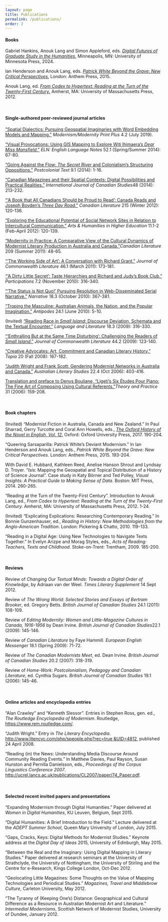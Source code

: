 ```yaml
---
layout: page
title: Publications
permalink: /publications/
order: 2
---
```

#### **Books**

Gabriel Hankins, Anouk Lang and Simon Appleford, eds. [*Digital Futures of Graduate Study in the Humanities*.](https://dhdebates.gc.cuny.edu/projects/digital-futures-of-graduate-study-in-the-humanities) Minneapolis, MN: University of Minnesota Press, 2024.

Ian Henderson and Anouk Lang, eds. [*Patrick White Beyond the Grave: New Critical Perspectives*.](http://www.anthempress.com/patrick-white-beyond-the-grave) London: Anthem Press, 2015.

Anouk Lang, ed. [*From Codex to Hypertext: Reading at the Turn of the Twenty-First Century*.](http://www.umass.edu/umpress/title/codex-hypertext) Amherst, MA: University of Massachusetts Press, 2012.

 <br />

#### **Single-authored peer-reviewed journal articles**

["Spatial Dialectics: Pursuing Geospatial Imaginaries with Word Embedding Models and Mapping."](https://modernismmodernity.org/forums/posts/spatial-dialectics) *Modernism/Modernity Print Plus* 4.2 (July 2019). 

[“Visual Provocations: Using GIS Mapping to Explore Witi Ihimaera’s *Dear Miss Mansfield*.”](https://doi.org/10.1215/00138282-52.1.67) *ELN: English Language Notes* 52.1 (Spring/Summer 2014): 67-80.

[“Going Against the Flow: *The Secret River* and Colonialism’s Structuring Oppositions.”](http://postcolonial.org/index.php/pct/article/viewFile/1670/1679) *Postcolonial Text* 9.1 (2014): 1-16.

[“Canadian Magazines and their Spatial Contexts: Digital Possibilities and Practical Realities.”](http://utpjournals.metapress.com/content/u7p4547288310155/?p=70186e0c6b1241958bdb90ba04d94392&pi=11) *International Journal of Canadian Studies*48 (2014): 213-232.

[“‘A Book that All Canadians Should be Proud to Read’: Canada Reads and Joseph Boyden’s *Three Day Road*.”](http://connection.ebscohost.com/c/articles/88132246/book-that-all-canadians-should-be-proud-read-canada-reads-joseph-boydens-three-day-road) *Canadian Literature* 215 (Winter 2012): 120-136.

[“Exploring the Educational Potential of Social Network Sites in Relation to Intercultural Communication.”](http://ahh.sagepub.com/content/early/2011/06/21/1474022210394141.abstract) *Arts & Humanities in Higher Education* 11.1-2 (Feb-April 2012): 120-139.

[“Modernity in Practice: A Comparative View of the Cultural Dynamics of Modernist Literary Production in Australia and Canada.”](http://canlit.ca/issues/209)*Canadian Literature* 209 (Summer 2011): 48-65.

[“‘The Working Side of Art’: A Conversation with Richard Grant.”](http://jcl.sagepub.com/content/46/1/173.abstract) *Journal of Commonwealth Literature* 46.1 (March 2011): 173-181.

[“‘A Dirty Little Secret’: Taste Hierarchies and Richard and Judy’s Book Club.”](http://www.participations.org/Volume%207/Issue%202/PDF/lang.pdf) *Participations* 7.2 (November 2010): 316-340.

[“‘The Status is Not Quo!’ Pursuing Resolution in Web-Disseminated Serial Narrative.”](http://muse.jhu.edu/journals/narrative/summary/v018/18.3.lang.html) *Narrative* 18.3 (October 2010): 367-381.

[“Troping the Masculine: Australian Animals, the Nation, and the Popular Imagination.”](http://gateway.proquest.com/openurl?ctx_ver=Z39.88-2003&xri:pqil:res_ver=0.2&res_id=xri:lion&rft_id=xri:lion:ft:mla:R04353925:0) *Antipodes* 24.1 (June 2010): 5-10.

(Invited) [“Reading Race in *Small Island*: Discourse Deviation, Schemata and the Textual Encounter.”](http://lal.sagepub.com/content/18/3/316.abstract) *Language and Literature* 18.3 (2009): 316-330.

[“‘Enthralling But at the Same Time Disturbing’: Challenging the Readers of *Small Island*.”](http://jcl.sagepub.com/content/44/2/123.abstract) *Journal of Commonwealth Literature* 44.2 (2009): 123-140.

[“Creative Advocates: Art, Commitment and Canadian Literary History.”](https://pi.library.yorku.ca/ojs/index.php/topia/article/viewFile/22885/28298) *Topia* 20 (Fall 2008): 167-182.

[“Judith Wright and Frank Scott: Gendering Modernist Networks in Australia and Canada.”](http://search.informit.com.au/documentSummary;dn=325591946978952;res=IELLCC) *Australian Literary Studies* 22.4 (Oct 2006): 403-416.

[Translation and preface to Denys Bouliane, “Ligeti’s Six Études Pour Piano: The Fine Art of Composing Using Cultural Referents.”](http://www.ithaca.edu/music/mtsnys/T&P/vol31.html)*Theory and Practice* 31 (2006): 159-208.

 <br />

#### **Book chapters**

(Invited) “Modernist Fiction in Australia, Canada and New Zealand.” In Paul Sharrad, Gerry Turcotte and Coral Ann Howells, eds., [*The Oxford History of the Novel in English, Vol. 12*.](https://global.oup.com/academic/product/the-oxford-history-of-the-novel-in-english-9780199679775?cc=fr&lang=en&) Oxford: Oxford University Press, 2017. 190-204. 

“Queering Sarsaparilla: Patrick White’s Deviant Modernism.” In Ian Henderson and Anouk Lang, eds., *Patrick White Beyond the Grave: New Critical Perspectives*. London: Anthem Press, 2015. 193-204.

With David E. Hubbard, Kathleen Reed, Anelise Hanson Shrout and Lyndsay D. Troyer. “*Isis*: Mapping the Geospatial and Topical Distribution of a History of Science Journal”. Case study in Katy Börner and Ted Polley, *Visual Insights: A Practical Guide to Making Sense of Data*. Boston: MIT Press, 2014. 260-265.

“Reading at the Turn of the Twenty-First Century”. Introduction to Anouk Lang, ed., *From Codex to Hypertext: Reading at the Turn of the Twenty-First Century.* Amherst, MA: University of Massachusetts Press, 2012. 1-24.

(Invited) “Explicating Explications: Researching Contemporary Reading.” In Bonnie Gunzenhauser, ed., *Reading in History: New Methodologies from the Anglo-American Tradition*. London: Pickering & Chatto, 2010. 119-133.

“Reading in a Digital Age: Using New Technologies to Navigate Texts Together.” In Evelyn Arizpe and Morag Styles, eds., *Acts of Reading: Teachers, Texts and Childhood*. Stoke-on-Trent: Trentham, 2009. 185-200.

 <br />

#### **Reviews**

Review of *Changing Our Textual Minds: Towards a Digital Order of Knowledge*, by Adriaan van der Weel. *Times Literary Supplement* 14 Sept 2012.

Review of *The Wrong World: Selected Stories and Essays of Bertram Brooker*, ed. Gregory Betts. *British Journal of Canadian Studies* 24.1 (2011): 108-109.

Review of *Editing Modernity: Women and Little-Magazine Cultures in Canada, 1916-1956* by Dean Irvine. *British Journal of Canadian Studies*22.1 (2009): 145-146.

Review of *Canadian Literature* by Faye Hammill. *European English Messenger* 18.1 (Spring 2009): 71-72.

Review of *The Canadian Modernists Meet*, ed. Dean Irvine. *British Journal of Canadian Studies* 20.2 (2007): 318-319.

Review of *Home-Work: Postcolonialism, Pedagogy and Canadian Literature*, ed. Cynthia Sugars. *British Journal of Canadian Studies* 19.1 (2006): 145-46.

 <br />

#### **Online articles and encyclopedia entries**

“Alan Crawley” and “Kenneth Slessor”. Entries in Stephen Ross, gen. ed., *The Routledge Encyclopedia of Modernism*. Routledge, <https://www.rem.routledge.com/>.

“Judith Wright.” Entry in *The Literary Encyclopedia*. [http://www.litencyc.com/php/speople.php?rec=true &UID=4812](http://www.litencyc.com/php/speople.php?rec=true%20&UID=4812), published 24 April 2008.

“Reading (in) the News: Understanding Media Discourse Around Community Reading Events.” In Matthew Davies, Paul Rayson, Susan Hunston and Pernilla Danielsson, eds., *Proceedings of the Corpus Linguistics Conference 2007*. <http://ucrel.lancs.ac.uk/publications/CL2007/paper/74_Paper.pdf>.

 <br />

#### **Selected recent invited papers and presentations**

“Expanding Modernism through Digital Humanities.” Paper delivered at *Women in Digital Humanities*, KU Leuven, Belgium, Sept 2015.

“Digital Humanities: A Brief Introduction to the Field.” Lecture delivered at the *ADEPT Summer School*, Queen Mary University of London, July 2015.

“Gaps, Cracks, Keys: Digital Methods for Modernist Studies.” Keynote address at the *Digital Day of Ideas* 2015, University of Edinburgh, May 2015.

“Between the Real and the Imaginary: Using Digital Mapping in Literary Studies.” Paper delivered at research seminars at the University of Strathclyde, the University of Nottingham, the University of Stirling and the Centre for e-Research, Kings College London, Oct-Dec 2012.

“Geolocating Little Magazines: Some Thoughts on the Value of Mapping Technologies and Periodical Studies.” *Magazines, Travel and Middlebrow Culture*, Carleton University, May 2012.

“The Tyranny of (Keeping One’s) Distance: Geographical and Cultural Difference as a Resource in Australian Modernist Art and Literature.” *Intermedial Modernisms*, Scottish Network of Modernist Studies, University of Dundee, January 2012.

